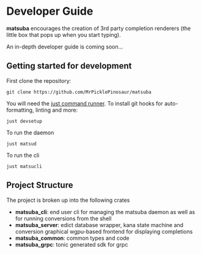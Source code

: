 # Developer Guide

**matsuba** encourages the creation of 3rd party completion renderers (the little box that pops up when you start typing).

An in-depth developer guide is coming soon...

## Getting started for development

First clone the repository:
```
git clone https://github.com/MrPicklePinosaur/matsuba
```

You will need the [just command runner](https://github.com/casey/just). To
install git hooks for auto-formatting, linting and more:
```
just devsetup
```

To run the daemon
```
just matsud
```

To run the cli
```
just matsucli
```

## Project Structure

The project is broken up into the following crates
- **matsuba_cli**: end user cli for managing the matsuba daemon as well as for running conversions from the shell
- **matsuba_server**: edict database wrapper, kana state machine and conversion graphical wgpu-based frontend for displaying completions
- **matsuba_common**: common types and code
- **matsuba_grpc**: tonic generated sdk for grpc

